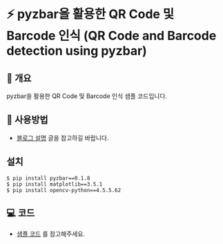 # ⚡ pyzbar을 활용한 QR Code 및 Barcode 인식 (QR Code and Barcode detection using pyzbar)

## 📘 개요
pyzbar을 활용한 QR Code 및 Barcode 인식 샘플 코드입니다.

## 🚀 사용방법  
- [블로그 설명](https://yscho03.tistory.com/84) 글을 참고하길 바랍니다.

## 설치
```
$ pip install pyzbar==0.1.8
$ pip install matplotlib==3.5.1
$ pip install opencv-python==4.5.5.62  
```

## 💻 코드
- [샘플 코드](train.ipynb) 를 참고해주세요.
